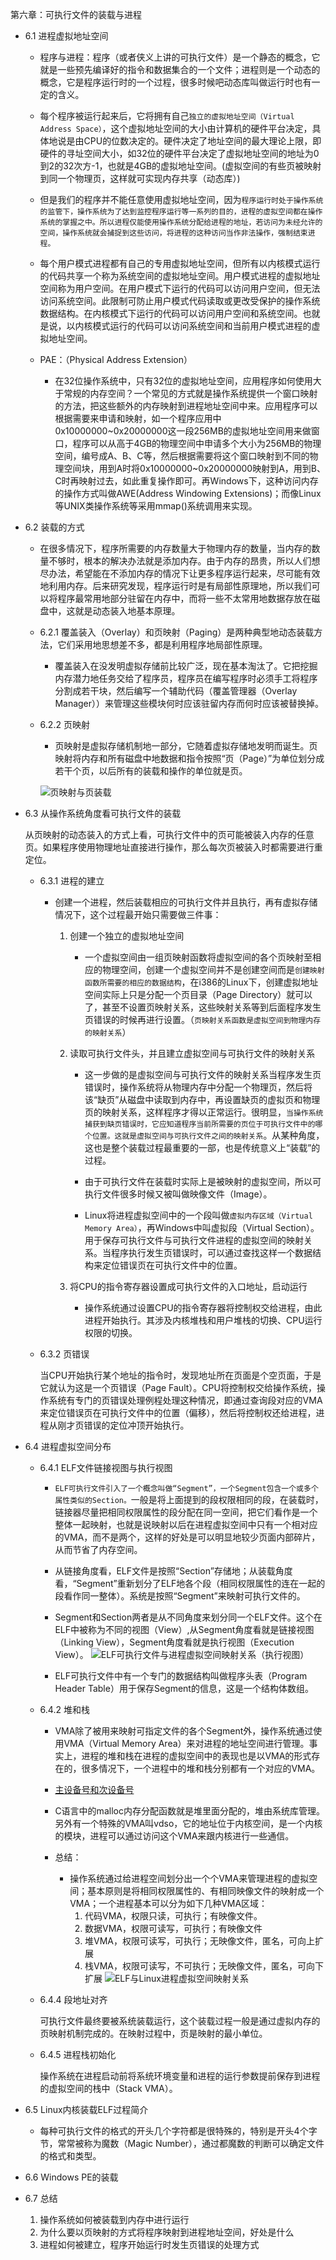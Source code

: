 第六章：可执行文件的装载与进程



- 6.1 进程虚拟地址空间

    - 程序与进程：程序（或者侠义上讲的可执行文件）是一个静态的概念，它就是一些预先编译好的指令和数据集合的一个文件；进程则是一个动态的概念，它是程序运行时的一个过程，很多时候吧动态库叫做运行时也有一定的含义。

    - 每个程序被运行起来后，它将拥有自己`独立的虚拟地址空间（Virtual Address Space）`，这个虚拟地址空间的大小由计算机的硬件平台决定，具体地说是由CPU的位数决定的。硬件决定了地址空间的最大理论上限，即硬件的寻址空间大小，如32位的硬件平台决定了虚拟地址空间的地址为0到2的32次方-1，也就是4GB的虚拟地址空间。(虚拟空间的有些页被映射到同一个物理页，这样就可实现内存共享（动态库）)


    - 但是我们的程序并不能任意使用虚拟地址空间，因为`程序运行时处于操作系统的监管下，操作系统为了达到监控程序运行等一系列的目的，进程的虚拟空间都在操作系统的掌握之中。所以进程仅能使用操作系统分配给进程的地址，若访问为未经允许的空间，操作系统就会捕捉到这些访问，将进程的这种访问当作非法操作，强制结束进程。`

    - 每个用户模式进程都有自己的专用虚拟地址空间，但所有以内核模式运行的代码共享一个称为系统空间的虚拟地址空间。用户模式进程的虚拟地址空间称为用户空间。在用户模式下运行的代码可以访问用户空间，但无法访问系统空间。此限制可防止用户模式代码读取或更改受保护的操作系统数据结构。在内核模式下运行的代码可以访问用户空间和系统空间。也就是说，以内核模式运行的代码可以访问系统空间和当前用户模式进程的虚拟地址空间。 


    - PAE：（Physical Address Extension）

        - 在32位操作系统中，只有32位的虚拟地址空间，应用程序如何使用大于常规的内存空间？一个常见的方式就是操作系统提供一个窗口映射的方法，把这些额外的内存映射到进程地址空间中来。应用程序可以根据需要来申请和映射，如一个程序应用中0x10000000~0x20000000这一段256MB的虚拟地址空间用来做窗口，程序可以从高于4GB的物理空间中申请多个大小为256MB的物理空间，编号成A、B、C等，然后根据需要将这个窗口映射到不同的物理空间块，用到A时将0x10000000~0x20000000映射到A，用到B、C时再映射过去，如此重复操作即可。再Windows下，这种访问内存的操作方式叫做AWE(Address Windowing Extensions)；而像Linux等UNIX类操作系统等采用mmap()系统调用来实现。

        
- 6.2 装载的方式

    - 在很多情况下，程序所需要的内存数量大于物理内存的数量，当内存的数量不够时，根本的解决办法就是添加内存。由于内存的昂贵，所以人们想尽办法，希望能在不添加内存的情况下让更多程序运行起来，尽可能有效地利用内存。后来研究发现，程序运行时是有局部性原理地，所以我们可以将程序最常用地部分驻留在内存中，而将一些不太常用地数据存放在磁盘中，这就是动态装入地基本原理。

    - 6.2.1 覆盖装入（Overlay）和页映射（Paging）是两种典型地动态装载方法，它们采用地思想差不多，都是利用程序地局部性原理。

        - 覆盖装入在没发明虚拟存储前比较广泛，现在基本淘汰了。它把挖掘内存潜力地任务交给了程序员，程序员在编写程序时必须手工将程序分割成若干块，然后编写一个辅助代码（覆盖管理器（Overlay Manager））来管理这些模块何时应该驻留内存而何时应该被替换掉。


    - 6.2.2 页映射

        - 页映射是虚拟存储机制地一部分，它随着虚拟存储地发明而诞生。页映射将内存和所有磁盘中地数据和指令按照“页（Page）”为单位划分成若干个页，以后所有的装载和操作的单位就是页。

        ![页映射与页装载](页映射与页装载.png)

        

- 6.3 从操作系统角度看可执行文件的装载

    从页映射的动态装入的方式上看，可执行文件中的页可能被装入内存的任意页。如果程序使用物理地址直接进行操作，那么每次页被装入时都需要进行重定位。

    - 6.3.1 进程的建立

        - 创建一个进程，然后装载相应的可执行文件并且执行，再有虚拟存储情况下，这个过程最开始只需要做三件事：
            1. 创建一个独立的虚拟地址空间
                - 一个虚拟空间由一组页映射函数将虚拟空间的各个页映射至相应的物理空间，创建一个虚拟空间并不是创建空间而是`创建映射函数所需要的相应的数据结构`，在i386的Linux下，创建虚拟地址空间实际上只是分配一个页目录（Page Directory）就可以了，甚至不设置页映射关系，这些映射关系等到后面程序发生页错误的时候再进行设置。（`页映射关系函数是虚拟空间到物理内存的映射关系`）
            2. 读取可执行文件头，并且建立虚拟空间与可执行文件的映射关系
                - 这一步做的是虚拟空间与可执行文件的映射关系当程序发生页错误时，操作系统将从物理内存中分配一个物理页，然后将该“缺页”从磁盘中读取到内存中，再设置缺页的虚拟页和物理页的映射关系，这样程序才得以正常运行。很明显，`当操作系统捕获到缺页错误时，它应知道程序当前所需要的页位于可执行文件中的哪个位置。这就是虚拟空间与可执行文件之间的映射关系`。从某种角度，这也是整个装载过程最重要的一部，也是传统意义上“装载”的过程。

                - 由于可执行文件在装载时实际上是被映射的虚拟空间，所以可执行文件很多时候又被叫做映像文件（Image）。

                - Linux将进程虚拟空间中的一个段叫做`虚拟内存区域（Virtual Memory Area）`，再Windows中叫虚拟段（Virtual Section）。用于保存可执行文件与可执行文件进程的虚拟空间的映射关系。当程序执行发生页错误时，可以通过查找这样一个数据结构来定位错误页在可执行文件中的位置。

            3. 将CPU的指令寄存器设置成可执行文件的入口地址，启动运行
                - 操作系统通过设置CPU的指令寄存器将控制权交给进程，由此进程开始执行。其涉及内核堆栈和用户堆栈的切换、CPU运行权限的切换。


    - 6.3.2 页错误

        当CPU开始执行某个地址的指令时，发现地址所在页面是个空页面，于是它就认为这是一个页错误（Page Fault）。CPU将控制权交给操作系统，操作系统有专门的页错误处理例程处理这种情况，即通过查询段对应的VMA来定位错误页在可执行文件中的位置（偏移），然后将控制权还给进程，进程从刚才页错误的定位冲顶开始执行。



- 6.4 进程虚拟空间分布
    - 6.4.1 ELF文件链接视图与执行视图

        - `ELF可执行文件引入了一个概念叫做“Segment”，一个Segment包含一个或多个属性类似的Section。`一般是将上面提到的段权限相同的段，在装载时，链接器尽量把相同权限属性的段分配在同一空间，把它们看作是一个整体一起映射，也就是说映射以后在进程虚拟空间中只有一个相对应的VMA，而不是两个，这样的好处是可以明显地较少页面内部碎片，从而节省了内存空间。

        - 从链接角度看，ELF文件是按照“Section”存储地；从装载角度看，“Segment”重新划分了ELF地各个段（相同权限属性的连在一起的段看作同一整体）。系统是按照“Segment”来映射可执行文件的。

        - Segment和Section两者是从不同角度来划分同一个ELF文件。这个在ELF中被称为不同的视图（View）,从Segment角度看就是链接视图（Linking View），Segment角度看就是执行视图（Execution View）。
        ![ELF可执行文件与进程虚拟空间映射关系（执行视图）](ELF可执行文件与进程虚拟空间映射关系（执行视图）.png)

        - ELF可执行文件中有一个专门的数据结构叫做程序头表（Program Header Table）用于保存Segment的信息，这是一个结构体数组。

        

    - 6.4.2 堆和栈
        - VMA除了被用来映射可指定文件的各个Segment外，操作系统通过使用VMA（Virtual Memory Area）来对进程的地址空间进行管理。事实上，进程的堆和栈在进程的虚拟空间中的表现也是以VMA的形式存在的，很多情况下，一个进程中的堆和栈分别都有一个对应的VMA。

        - [主设备号和次设备号](https://blog.csdn.net/liangkaiming/article/details/6234238)

        - C语言中的malloc内存分配函数就是堆里面分配的，堆由系统库管理。另外有一个特殊的VMA叫vdso，它的地址位于内核空间，是一个内核的模块，进程可以通过访问这个VMA来跟内核进行一些通信。


        - 总结：
            - 操作系统通过给进程空间划分出一个个VMA来管理进程的虚拟空间；基本原则是将相同权限属性的、有相同映像文件的映射成一个VMA；一个进程基本可以分为如下几种VMA区域：
                1. 代码VMA，权限只读，可执行；有映像文件。
                2. 数据VMA，权限可读写，可执行；有映像文件
                3. 堆VMA，权限可读写，可执行；无映像文件，匿名，可向上扩展
                4. 栈VMA，权限可读写，不可执行；无映像文件，匿名，可向下扩展
            ![ELF与Linux进程虚拟空间映射关系](ELF与Linux进程虚拟空间映射关系.png)


    - 6.4.4 段地址对齐

        可执行文件最终要被系统装载运行，这个装载过程一般是通过虚拟内存的页映射机制完成的。在映射过程中，页是映射的最小单位。

    - 6.4.5 进程栈初始化

        操作系统在进程启动前将系统环境变量和进程的运行参数提前保存到进程的虚拟空间的栈中（Stack VMA）。

    
- 6.5 Linux内核装载ELF过程简介

    - 每种可执行文件的格式的开头几个字符都是很特殊的，特别是开头4个字节，常常被称为魔数（Magic Number），通过都魔数的判断可以确定文件的格式和类型。


- 6.6 Windows PE的装载

    
- 6.7 总结

    1. 操作系统如何被装载到内存中进行运行
    2. 为什么要以页映射的方式将程序映射到进程地址空间，好处是什么
    3. 进程如何被建立，程序开始运行时发生页错误的处理方式

    

        
